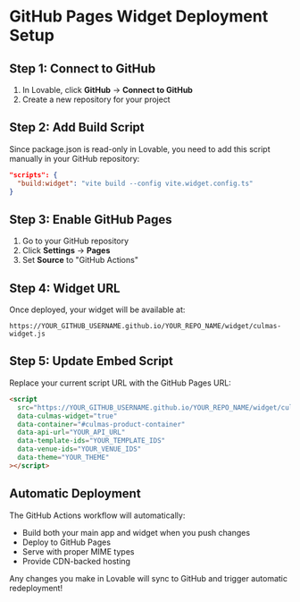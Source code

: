 # GitHub Pages Widget Deployment Setup

## Step 1: Connect to GitHub
1. In Lovable, click **GitHub** → **Connect to GitHub** 
2. Create a new repository for your project

## Step 2: Add Build Script
Since package.json is read-only in Lovable, you need to add this script manually in your GitHub repository:

```json
"scripts": {
  "build:widget": "vite build --config vite.widget.config.ts"
}
```

## Step 3: Enable GitHub Pages
1. Go to your GitHub repository
2. Click **Settings** → **Pages** 
3. Set **Source** to "GitHub Actions"

## Step 4: Widget URL
Once deployed, your widget will be available at:
```
https://YOUR_GITHUB_USERNAME.github.io/YOUR_REPO_NAME/widget/culmas-widget.js
```

## Step 5: Update Embed Script
Replace your current script URL with the GitHub Pages URL:

```html
<script 
  src="https://YOUR_GITHUB_USERNAME.github.io/YOUR_REPO_NAME/widget/culmas-widget.js"
  data-culmas-widget="true"
  data-container="#culmas-product-container" 
  data-api-url="YOUR_API_URL"
  data-template-ids="YOUR_TEMPLATE_IDS"
  data-venue-ids="YOUR_VENUE_IDS"
  data-theme="YOUR_THEME"
></script>
```

## Automatic Deployment
The GitHub Actions workflow will automatically:
- Build both your main app and widget when you push changes
- Deploy to GitHub Pages 
- Serve with proper MIME types
- Provide CDN-backed hosting

Any changes you make in Lovable will sync to GitHub and trigger automatic redeployment!